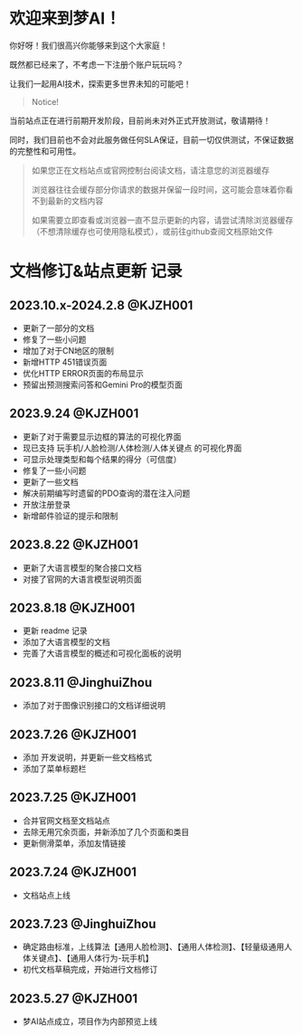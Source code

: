 # 欢迎来到梦AI！
你好呀！我们很高兴你能够来到这个大家庭！

既然都已经来了，不考虑一下注册个账户玩玩吗？

让我们一起用AI技术，探索更多世界未知的可能吧！

> Notice!

当前站点正在进行前期开发阶段，目前尚未对外正式开放测试，敬请期待！

同时，我们目前也不会对此服务做任何SLA保证，目前一切仅供测试，不保证数据的完整性和可用性。

> 如果您正在文档站点或官网控制台阅读文档，请注意您的浏览器缓存
> 
> 浏览器往往会缓存部分你请求的数据并保留一段时间，这可能会意味着你看不到最新的文档内容
> 
> 如果需要立即查看或浏览器一直不显示更新的内容，请尝试清除浏览器缓存（不想清除缓存也可使用隐私模式），或前往github查阅文档原始文件

# 文档修订&站点更新 记录
## 2023.10.x-2024.2.8 @KJZH001
- 更新了一部分的文档
- 修复了一些小问题
- 增加了对于CN地区的限制
- 新增HTTP 451错误页面
- 优化HTTP ERROR页面的布局显示
- 预留出预测搜索问答和Gemini Pro的模型页面

## 2023.9.24 @KJZH001
- 更新了对于需要显示边框的算法的可视化界面
- 现已支持 玩手机/人脸检测/人体检测/人体关键点 的可视化界面
- 可显示处理类型和每个结果的得分（可信度）
- 修复了一些小问题
- 更新了一些文档
- 解决前期编写时遗留的PDO查询的潜在注入问题
- 开放注册登录
- 新增邮件验证的提示和限制

## 2023.8.22 @KJZH001
- 更新了大语言模型的聚合接口文档
- 对接了官网的大语言模型说明页面

## 2023.8.18 @KJZH001
- 更新 readme 记录
- 添加了大语言模型的文档
- 完善了大语言模型的概述和可视化面板的说明

## 2023.8.11 @JinghuiZhou
- 添加了对于图像识别接口的文档详细说明

## 2023.7.26 @KJZH001
- 添加 开发说明，并更新一些文档格式
- 添加了菜单标题栏

## 2023.7.25 @KJZH001
- 合并官网文档至文档站点
- 去除无用冗余页面，并新添加了几个页面和类目
- 更新侧滑菜单，添加友情链接

## 2023.7.24 @KJZH001
- 文档站点上线

## 2023.7.23 @JinghuiZhou
- 确定路由标准，上线算法【通用人脸检测】、【通用人体检测】、【轻量级通用人体关键点】、【通用人体行为-玩手机】
- 初代文档草稿完成，开始进行文档修订

## 2023.5.27  @KJZH001
- 梦AI站点成立，项目作为内部预览上线
